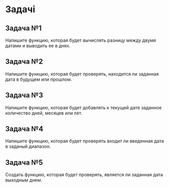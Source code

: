 # Задачі

## Задача №1

Напишите функцию, которая будет вычислять разницу между двумя датами и выводить
ее в днях.

## Задача №2

Напишите функцию, которая будет проверять, находится ли заданная дата в будущем
или прошлом.

## Задача №3

Напишите функцию, которая будет добавлять к текущей дате заданное количество
дней, месяцев или лет.

## Задача №4

Напишите функцию, которая будет проверять входит ли введенная дата в заданый
диапазон.

## Задача №5

Создать функцию, которая будет проверять, является ли заданная дата выходным
днем.
